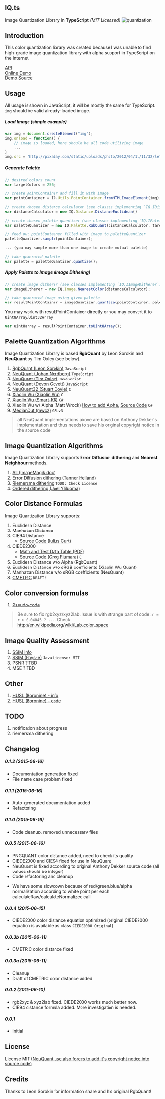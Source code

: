 IQ.ts
-----
Image Quantization Library in **TypeScript** _(MIT Licensed)_
![quantization](https://raw.githubusercontent.com/leeoniya/RgbQuant.js/master/quantization.png "quantization")

Introduction
------------
This color quantization library was created because I was unable to find high-grade image quantization library with alpha support in TypeScript on the internet.
 
[API](http://igor-bezkrovny.github.io/image-quantization/doc)  
[Online Demo](http://igor-bezkrovny.github.io/image-quantization-demo)  
[Demo Source](https://github.com/igor-bezkrovny/igor-bezkrovny.github.io/image-quantization-demo)

Usage
-----
All usage is shown in JavaScript, it will be mostly the same for TypeScript. `img` should be valid already-loaded image.

##### Load Image (simple example)
```javascript
var img = document.createElement("img");
img.onload = function() {
	// image is loaded, here should be all code utilizing image
	...
}
img.src = "http://pixabay.com/static/uploads/photo/2012/04/11/11/32/letter-a-27580_640.png"
```

##### Generate Palette   
```javascript
// desired colors count
var targetColors = 256;
   
// create pointContainer and fill it with image
var pointContainer = IQ.Utils.PointContainer.fromHTMLImageElement(img);

// create chosen distance calculator (see classes implementing `IQ.IDistanceCalculator`)
var distanceCalculator = new IQ.Distance.DistanceEuclidean();

// create chosen palette quantizer (see classes implementing `IQ.IPaletteQuantizer`) 
var paletteQuantizer = new IQ.Palette.RgbQuant(distanceCalculator, targetColors);
		
// feed out pointContainer filled with image to paletteQuantizer
paletteQuantizer.sample(pointContainer);

... (you may sample more than one image to create mutual palette) 

// take generated palette
var palette = paletteQuantizer.quantize();
```

##### Apply Palette to Image (Image Dithering) 
```javascript
// create image ditherer (see classes implementing `IQ.IImageDitherer`)
var imageDitherer = new IQ.Image.NearestColor(distanceCalculator);

// take generated image using given palette 
var resultPointContainer = imageQuantizer.quantize(pointContainer, palette);
```

You may work with resultPointContainer directly or you may convert it to `Uint8Array`/`Uint32Array`
```javascript
var uint8array = resultPointContainer.toUint8Array();
```

Palette Quantization Algorithms
-------------------------------

Image Quantization Library is based **RgbQuant** by Leon Sorokin and **NeuQuant** by Tim Oxley (see below).

1. [RgbQuant (Leon Sorokin)](https://github.com/leeoniya/RgbQuant.js) `JavaScript`
2. [NeuQuant (Johan Nordberg)](https://github.com/jnordberg/gif.js/blob/master/src/TypedNeuQuant.js) `TypeScript`
3. [NeuQuant (Tim Oxley)](https://github.com/timoxley/neuquant) `JavaScript`
4. [NeuQuant (Devon Govett)](https://github.com/devongovett/neuquant) `JavaScript`
5. [NeuQuant32 (Stuart Coyle)](https://github.com/stuart/pngnq/blob/master/src/neuquant32.c) `C`
6. [Xiaolin Wu (Xiaolin Wu)](http://www.ece.mcmaster.ca/~xwu/cq.c) `C` 
7. [Xiaolin Wu (Smart-K8)](http://www.codeproject.com/Articles/66341/A-Simple-Yet-Quite-Powerful-Palette-Quantizer-in-C) `C#`
8. Xiaolin Wu w/ Alpha (Matt Wrock) [How to add Alpha](https://code.msdn.microsoft.com/windowsdesktop/Convert-32-bit-PNGs-to-81ef8c81/view/SourceCode#content), [Source Code](https://nquant.codeplex.com) `C#`
9. [MedianCut (mwcz)](https://github.com/mwcz/median-cut-js) `GPLv3`
> all NeuQuant implementations above are based on Anthony Dekker's implementation and thus needs to save his original copyright notice in the source code

Image Quantization Algorithms
-----------------------------
Image Quantization Library supports **Error Diffusion dithering** and **Nearest Neighbour** methods. 

1. [All (ImageMagik doc)](http://www.imagemagick.org/Usage/quantize/#dither)
2. [Error Diffusion dithering (Tanner Helland)](http://www.tannerhelland.com/4660/dithering-eleven-algorithms-source-code)
3. [Riemersma dithering](http://www.compuphase.com/riemer.htm) `TODO: Check License`
4. [Ordered dithering (Joel Yliluoma)](http://bisqwit.iki.fi/story/howto/dither/jy)

Color Distance Formulas
-----------------------
Image Quantization Library supports: 

1. Euclidean Distance
2. Manhattan Distance
3. CIE94 Distance
   - [Source Code (Iulius Curt)](https://github.com/iuliux/CIE94.js)
4. CIEDE2000
   - [Math and Test Data Table (PDF)](http://www.ece.rochester.edu/~gsharma/ciede2000/ciede2000noteCRNA.pdf) 
   - [Source Code (Greg Fiumara)](https://github.com/gfiumara/CIEDE2000) `C` 
5. Euclidean Distance w/o Alpha (RgbQuant)
6. Euclidean Distance w/o sRGB coefficients (Xiaolin Wu Quant)  
7. Manhattan Distance w/o sRGB coefficients (NeuQuant)
8. [CMETRIC](http://www.compuphase.com/cmetric.htm) `DRAFT!`

Color conversion formulas
-------------------------
1. [Pseudo-code](http://www.easyrgb.com/?X=MATH)

> Be sure to fix rgb2xyz/xyz2lab. Issue is with strange part of code: `r = r > 0.04045 ? ...`. Check http://en.wikipedia.org/wiki/Lab_color_space   

Image Quality Assessment
------------------------

1. [SSIM info](http://en.wikipedia.org/wiki/Structural_similarity)
2. [SSIM (Rhys-e)](https://github.com/rhys-e/structural-similarity) `Java` `License: MIT`
3. PSNR ? TBD
4. MSE ? TBD

Other
-----

1. [HUSL (Boronine) - info](http://www.husl-colors.org)
2. [HUSL (Boronine) - code](https://github.com/husl-colors/husl)

TODO
----
1. notification about progress
2. riemersma dithering

Changelog
---------

##### 0.1.2 (2015-06-16)
+ Documentation generation fixed
+ File name case problem fixed

##### 0.1.1 (2015-06-16)
+ Auto-generated documentation added
+ Refactoring 

##### 0.1.0 (2015-06-16)
+ Code cleanup, removed unnecessary files

##### 0.0.5 (2015-06-16)
+ PNGQUANT color distance added, need to check its quality
+ CIEDE2000 and CIE94 fixed for use in NeuQuant
+ NeuQuant is fixed according to original Anthony Dekker source code (all values should be integer) 
+ Code refactoring and cleanup
* We have some slowdown because of red/green/blue/alpha normalization according to white point per each calculateRaw/calculateNormalized call 

##### 0.0.4 (2015-06-15)
+ CIEDE2000 color distance equation optimized (original CIEDE2000 equation is available as class `CIEDE2000_Original`) 

##### 0.0.3b (2015-06-11)
+ CMETRIC color distance fixed

##### 0.0.3a (2015-06-11)
+ Cleanup
+ Draft of CMETRIC color distance added

##### 0.0.2 (2015-06-10)
+ rgb2xyz & xyz2lab fixed. CIEDE2000 works much better now.
+ CIE94 distance formula added. More investigation is needed.

##### 0.0.1
+ Initial

License
-------
License MIT [(NeuQuant use also forces to add it's copyright notice into source code)](./src/paletteQuantizers/neuquant/neuquant.ts)
  
Credits
-------
Thanks to Leon Sorokin for information share and his original RgbQuant!

